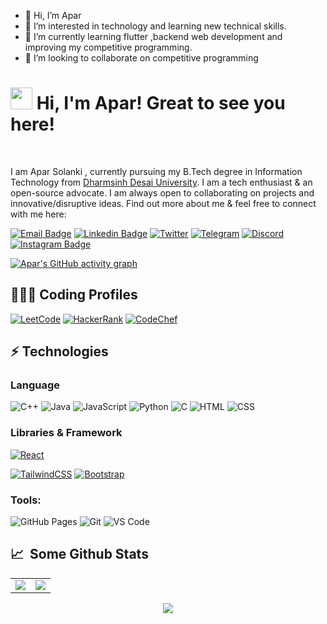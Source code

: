 - 👋 Hi, I’m Apar
- 👀 I’m interested in technology and learning new technical skills.
- 🌱 I’m currently learning flutter ,backend web development and improving my competitive programming.
- 💞️ I’m looking to collaborate on competitive programming


<!---
apar1223/apar1223 is a ✨ special ✨ repository because its `README.md` (this file) appears on your GitHub profile.
You can click the Preview link to take a look at your changes.
--->
# <img src="https://cdn.jsdelivr.net/gh/Th3Wall/assets-cdn/PersonalGithubReadme/HandGreet.gif" width="35px" />&nbsp;<b>Hi, I'm Apar! Great to see you here!</b>
<br>

I am Apar Solanki , currently pursuing my B.Tech degree in Information Technology from [Dharmsinh Desai University](https://www.ddu.ac.in/). I am a tech enthusiast & an open-source advocate. I am always open to collaborating on projects and innovative/disruptive ideas. Find out more about me & feel free to connect with me here:
<br>

[![Email Badge](https://img.shields.io/badge/-Email-c14438?style=flat-square&logo=Gmail&logoColor=white&link=mailto:solankiapar12@gmail.com)](mailto:solankiapar12@gmail.com)
[![Linkedin Badge](https://img.shields.io/badge/-LinkedIn-blue?style=flat-square&logo=Linkedin&logoColor=white&link=https://www.linkedin.com/in/apar-solanki-669b731bb/)](https://www.linkedin.com/in/apar-solanki-669b731bb/)
[![Twitter](https://img.shields.io/badge/Twitter-1DA1F2?style=flat-square&logo=twitter&logoColor=white)](https://twitter.com/apar_159)
[![Telegram](https://img.shields.io/badge/-Telegram-blue?style=flat-square&logo=Telegram&logoColor=white)](https://t.me/a_s_21_0)
[![Discord](https://img.shields.io/badge/-Discord-7289DA?style=flat-square&logo=discord&logoColor=white)](https://discordapp.com/users/Apar#6492)
[![Instagram Badge](https://img.shields.io/badge/-Instagram-purple?style=flat-square&logo=instagram&logoColor=white&link=https://www.instagram.com/av_solanki210/)](https://www.instagram.com/av_solanki210/)

[![Apar's GitHub activity graph](https://activity-graph.herokuapp.com/graph?username=apar1223&theme=xcode)](https://github.com/apar1223)

## 👨🏻‍💻 Coding Profiles

[![LeetCode](https://img.shields.io/badge/-LeetCode-FFA116?style=for-the-badge&logo=LeetCode&logoColor=black)](https://leetcode.com/apar1223/)
[![HackerRank](https://img.shields.io/badge/-HackerRank-2EC866?style=for-the-badge&logo=HackerRank&logoColor=white)](https://www.hackerrank.com/solankiapar12)
[![CodeChef](https://img.shields.io/badge/-CodeChef-5B4638?style=for-the-badge&logo=CodeChef&logoColor=white)](https://www.codechef.com/users/apar1223)

## ⚡ Technologies

### Language

![C++](https://img.shields.io/badge/-C++-00599C?style=for-the-badge&logo=cplusplus)
![Java](https://img.shields.io/badge/-java-E34A86?style=for-the-badge&logo=java)
![JavaScript](https://img.shields.io/badge/-JavaScript-black?style=for-the-badge&logo=javascript)
![Python](https://img.shields.io/badge/-Python-black?style=for-the-badge&logo=Python)
![C](https://img.shields.io/badge/-C-00599C?style=for-the-badge&logo=c)
![HTML](https://img.shields.io/badge/-HTML-E34F26?style=for-the-badge&logo=html&logoColor=white)
![CSS](https://img.shields.io/badge/-CSS-1572B6?style=for-the-badge&logo=css)

### Libraries & Framework

[![React](https://img.shields.io/badge/-React-black?style=for-the-badge&logo=react)](https://reactjs.org/)
<!-- ![React Native](https://img.shields.io/badge/react_native-%2320232a.svg?style=for-the-badge&logo=react&logoColor=%2361DAFB) -->
[![TailwindCSS](https://img.shields.io/badge/tailwindcss-%2338B2AC.svg?&style=for-the-badge&logo=tailwind-css&logoColor=white)](https://tailwindcss.com/)
[![Bootstrap](https://img.shields.io/badge/-Bootstrap-563D7C?style=for-the-badge&logo=bootstrap)](https://getbootstrap.com/)
<!-- [![Nodejs](https://img.shields.io/badge/-Nodejs-black?style=for-the-badge&logo=Node.js)](https://nodejs.org/)
![Express.js](https://img.shields.io/badge/Express.js-000000?style=for-the-badge&logo=express&logoColor=white)
![MongoDB](https://img.shields.io/badge/MongoDB-%234ea94b.svg?style=for-the-badge&logo=mongodb&logoColor=white) -->

### Tools:

![GitHub Pages](https://img.shields.io/badge/GitHub%20Pages-%23327FC7.svg?logo=github&style=for-the-badge&logoColor=white)
![Git](https://img.shields.io/badge/-Git-black?style=for-the-badge&logo=git)
![VS Code](https://img.shields.io/badge/-VS%20Code-007ACC?style=for-the-badge&logo=visual-studio-code)
<!-- ![Firebase](https://img.shields.io/badge/firebase-ffca28?style=for-the-badge&logo=firebase&logoColor=black) -->
<!-- ![Eclipse](https://img.shields.io/badge/Eclipse-2C2255?style=for-the-badge&logo=eclipse&logoColor=white) -->
<!-- ![Netlify](https://img.shields.io/badge/-Netlify-%2300C7B7?style=for-the-badge&logo=netlify&logoColor=ffffff) -->
<!-- ![Heroku](https://img.shields.io/badge/Heroku%20-%23430098.svg?style=for-the-badge&logo=heroku&logoColor=white) -->

## 📈 &nbsp;Some Github Stats ##

<table>
<tr>
<td>
<img src="https://github-readme-stats.vercel.app/api?username=asv210&include_all_commits=true&count_private=true&show_icons=true&line_height=20&theme=tokyonight"/>
<td><img src="https://github-readme-stats.vercel.app/api/top-langs?username=asv210&show_icons=true&locale=en&layout=compact&theme=tokyonight" />
</td>
</tr>
</table>
<p align="center">
<img align="center" src="https://github-readme-streak-stats.herokuapp.com/?user=asv210&theme=tokyonight" />
</p>
